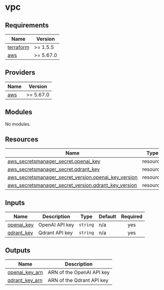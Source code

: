 # vpc

<!-- BEGINNING OF PRE-COMMIT-TERRAFORM DOCS HOOK -->
## Requirements

| Name | Version |
|------|---------|
| <a name="requirement_terraform"></a> [terraform](#requirement\_terraform) | >= 1.5.5 |
| <a name="requirement_aws"></a> [aws](#requirement\_aws) | >= 5.67.0 |

## Providers

| Name | Version |
|------|---------|
| <a name="provider_aws"></a> [aws](#provider\_aws) | >= 5.67.0 |

## Modules

No modules.

## Resources

| Name | Type |
|------|------|
| [aws_secretsmanager_secret.openai_key](https://registry.terraform.io/providers/hashicorp/aws/latest/docs/resources/secretsmanager_secret) | resource |
| [aws_secretsmanager_secret.qdrant_key](https://registry.terraform.io/providers/hashicorp/aws/latest/docs/resources/secretsmanager_secret) | resource |
| [aws_secretsmanager_secret_version.openai_key_version](https://registry.terraform.io/providers/hashicorp/aws/latest/docs/resources/secretsmanager_secret_version) | resource |
| [aws_secretsmanager_secret_version.qdrant_key_version](https://registry.terraform.io/providers/hashicorp/aws/latest/docs/resources/secretsmanager_secret_version) | resource |

## Inputs

| Name | Description | Type | Default | Required |
|------|-------------|------|---------|:--------:|
| <a name="input_openai_key"></a> [openai\_key](#input\_openai\_key) | OpenAI API key | `string` | n/a | yes |
| <a name="input_qdrant_key"></a> [qdrant\_key](#input\_qdrant\_key) | Qdrant API key | `string` | n/a | yes |

## Outputs

| Name | Description |
|------|-------------|
| <a name="output_openai_key_arn"></a> [openai\_key\_arn](#output\_openai\_key\_arn) | ARN of the OpenAI API key |
| <a name="output_qdrant_key_arn"></a> [qdrant\_key\_arn](#output\_qdrant\_key\_arn) | ARN of the Qdrant API key |
<!-- END OF PRE-COMMIT-TERRAFORM DOCS HOOK -->
